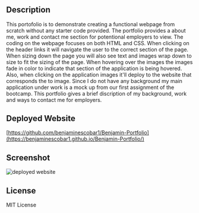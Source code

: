 # <Benjamin-Portfolio>

## Description

This portofolio is to demonstrate creating a functional webpage from scratch without any starter code provided. The portfolio provides a about me, work and contact me section for potentional employers to view. The coding on the webpage focuses on both HTML and CSS. When clicking on the header links it will navigate the user to the correct section of the page. When sizing down the page you will also see text and images wrap down to size to fit the sizing of the page. When hovering over the images the images fade in color to indicate that section of the application is being hovered. Also, when clicking on the application images it'll deploy to the website that corresponds the to image. Since I do not have any background my main application under work is a mock up from our first assignment of the bootcamp. This portfolio gives a brief discription of my background, work and ways to contact me for employers.

## Deployed Website
[https://github.com/benjaminescobar1/Benjamin-Portfolio](https://benjaminescobar1.github.io/Benjamin-Portfolio/)


## Screenshot
![deployed website](https://github.com/benjaminescobar1/Benjamin-Portfolio/assets/135399618/2940c700-02ba-422a-bb06-5a484f72755a)


## License

MIT License
